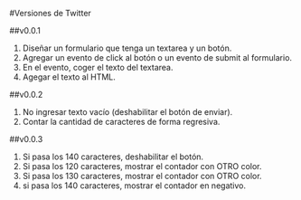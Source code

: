 #Versiones de Twitter

##v0.0.1

1. Diseñar un formulario que tenga un textarea y un botón.
2. Agregar un evento de click al botón o un evento de submit al formulario.
3. En el evento, coger el texto del textarea.
4. Agegar el texto al HTML.

##v0.0.2

1. No ingresar texto vacío (deshabilitar el botón de enviar).
2. Contar la cantidad de caracteres de forma regresiva.

##v0.0.3

1. Si pasa los 140 caracteres, deshabilitar el botón.
2. Si pasa los 120 caracteres, mostrar el contador con OTRO color.
3. Si pasa los 130 caracteres, mostrar el contador con OTRO color.
4. si pasa los 140 caracteres, mostrar el contador en negativo.